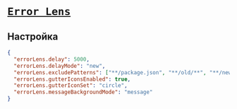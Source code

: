 # [`Error Lens`](../index.md)

## Настройка

```json
{
  "errorLens.delay": 5000,
  "errorLens.delayMode": "new",
  "errorLens.excludePatterns": ["**/package.json", "**/old/**", "**/new work/**"],
  "errorLens.gutterIconsEnabled": true,
  "errorLens.gutterIconSet": "circle",
  "errorLens.messageBackgroundMode": "message"
}
```
